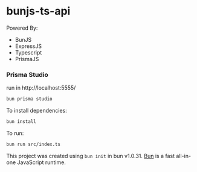 # bunjs-ts-api

Powered By:

- BunJS
- ExpressJS
- Typescript
- PrismaJS

### Prisma Studio

run in http://localhost:5555/

```bash
bun prisma studio
```

To install dependencies:

```bash
bun install
```

To run:

```bash
bun run src/index.ts
```

This project was created using `bun init` in bun v1.0.31. [Bun](https://bun.sh) is a fast all-in-one JavaScript runtime.
